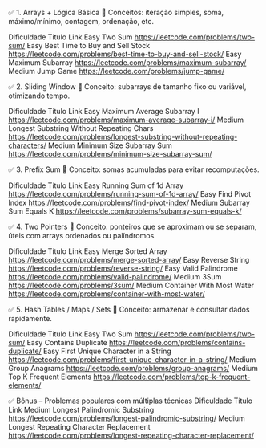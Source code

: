 ✅ 1. Arrays + Lógica Básica
🔹 Conceitos: iteração simples, soma, máximo/mínimo, contagem, ordenação, etc.

Dificuldade Título Link
Easy Two Sum https://leetcode.com/problems/two-sum/
Easy Best Time to Buy and Sell Stock https://leetcode.com/problems/best-time-to-buy-and-sell-stock/
Easy Maximum Subarray https://leetcode.com/problems/maximum-subarray/
Medium Jump Game https://leetcode.com/problems/jump-game/

✅ 2. Sliding Window
🔹 Conceito: subarrays de tamanho fixo ou variável, otimizando tempo.

Dificuldade Título Link
Easy Maximum Average Subarray I https://leetcode.com/problems/maximum-average-subarray-i/
Medium Longest Substring Without Repeating Chars https://leetcode.com/problems/longest-substring-without-repeating-characters/
Medium Minimum Size Subarray Sum https://leetcode.com/problems/minimum-size-subarray-sum/

✅ 3. Prefix Sum
🔹 Conceito: somas acumuladas para evitar recomputações.

Dificuldade Título Link
Easy Running Sum of 1d Array https://leetcode.com/problems/running-sum-of-1d-array/
Easy Find Pivot Index https://leetcode.com/problems/find-pivot-index/
Medium Subarray Sum Equals K https://leetcode.com/problems/subarray-sum-equals-k/

✅ 4. Two Pointers
🔹 Conceito: ponteiros que se aproximam ou se separam, úteis com arrays ordenados ou palíndromos.

Dificuldade Título Link
Easy Merge Sorted Array https://leetcode.com/problems/merge-sorted-array/
Easy Reverse String https://leetcode.com/problems/reverse-string/
Easy Valid Palindrome https://leetcode.com/problems/valid-palindrome/
Medium 3Sum https://leetcode.com/problems/3sum/
Medium Container With Most Water https://leetcode.com/problems/container-with-most-water/

✅ 5. Hash Tables / Maps / Sets
🔹 Conceito: armazenar e consultar dados rapidamente.

Dificuldade Título Link
Easy Two Sum https://leetcode.com/problems/two-sum/
Easy Contains Duplicate https://leetcode.com/problems/contains-duplicate/
Easy First Unique Character in a String https://leetcode.com/problems/first-unique-character-in-a-string/
Medium Group Anagrams https://leetcode.com/problems/group-anagrams/
Medium Top K Frequent Elements https://leetcode.com/problems/top-k-frequent-elements/

✅ Bônus – Problemas populares com múltiplas técnicas
Dificuldade Título Link
Medium Longest Palindromic Substring https://leetcode.com/problems/longest-palindromic-substring/
Medium Longest Repeating Character Replacement https://leetcode.com/problems/longest-repeating-character-replacement/
